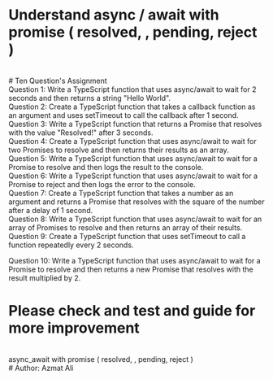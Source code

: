 # Understand async / await with promise ( resolved, , pending, reject )
<br>
# Ten Question's Assignment
<br>
Question 1: Write a TypeScript function that uses async/await to wait for 2 seconds and then returns a string "Hello World".
<br>
Question 2: Create a TypeScript function that takes a callback function as an argument and uses setTimeout to call the callback after 1 second.
<br>
Question 3: Write a TypeScript function that returns a Promise that resolves with the value "Resolved!" after 3 seconds.
<br>
Question 4: Create a TypeScript function that uses async/await to wait for two Promises to resolve and then returns their results as an array.
<br>
Question 5: Write a TypeScript function that uses async/await to wait for a Promise to resolve and then logs the result to the console.
<br>
Question 6: Write a TypeScript function that uses async/await to wait for a Promise to reject and then logs the error to the console.
<br>
Question 7: Create a TypeScript function that takes a number as an argument and returns a Promise that resolves with the square of the number after a delay of 1 second.
<br>
Question 8: Write a TypeScript function that uses async/await to wait for an array of Promises to resolve and then returns an array of their results.
<br>
Question 9: Create a TypeScript function that uses setTimeout to call a function repeatedly every 2 seconds.

Question 10: Write a TypeScript function that uses async/await to wait for a Promise to resolve and then returns a new Promise that resolves with the result multiplied by 2.
<br>
# Please check and test and guide for more improvement
<br>
async_await with promise ( resolved, , pending, reject )
<br>
# Author: Azmat Ali
